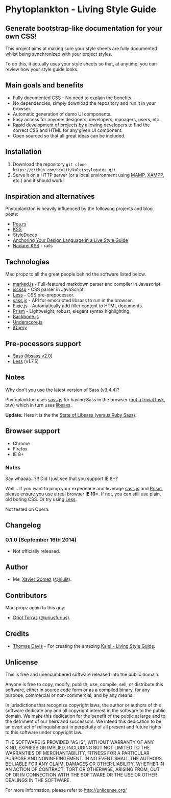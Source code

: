 # Phytoplankton - Living Style Guide

## Generate bootstrap-like documentation for your own CSS!

This project aims at making sure your style sheets are fully documented whilst being synchronized with your project styles.

To do this, it actually uses your style sheets so that, at anytime, you can review how your style guide looks.

## Main goals and benefits

* Fully documented CSS - No need to explain the benefits.
* No dependencies, simply download the repository and run it in your browser.
* Automatic generation of demo UI components.
* Easy access for anyone: designers, developers, managers, users, etc.
* Rapid development of projects by allowing developers to find the correct CSS and HTML for any given UI component.
* Open sourced so that all great ideas can be included.

## Installation

1. Download the repository `git clone https://github.com/hiulit/kaleistyleguide.git`.
2. Serve it on a HTTP server (or a local environment using [MAMP](http://www.mamp.info/),
 [XAMPP](http://www.apachefriends.org/), etc.) and it should work!

## Inspiration and alternatives

Phytoplankton is heavily influenced by the following projects and blog posts:

* [Pea.rs](http://pea.rs/)
* [KSS](http://warpspire.com/posts/kss/)
* [StyleDocco](http://jacobrask.github.com/styledocco/)
* [Anchoring Your Design Language in a Live Style Guide](http://uxmag.com/articles/anchoring-your-design-language-in-a-live-style-guide)
* [Nadarei KSS](http://nadarei.co/nkss-rails/) - rails

## Technologies

Mad propz to all the great people behind the software listed below.

* [marked.js](https://github.com/chjj/marked) - Full-featured markdown parser and compiler in Javascript.
* [jscssp](http://www.glazman.org/JSCSSP/) - CSS parser in JavaScript.
* [Less](http://lesscss.org/) - CSS pre-prepocessor.
* [sass.js](https://github.com/medialize/sass.js) - API for emscripted libsass to run in the browser.
* [Fixie.js](https://github.com/ryhan/fixie) - Automatically add filler content to HTML documents.
* [Prism](http://prismjs.com/) - Lightweight, robust, elegant syntax highlighting.
* [Backbone.js](http://backbonejs.org/)
* [Underscore.js](http://underscorejs.org/)
* [jQuery](http://jquery.com)

## Pre-pocessors support

* [Sass](http://sass-lang.com/) ([libsass v2.0](https://github.com/sass/libsass/releases/tag/v2.0))
* [Less](http://lesscss.org/) (v1.7.5)

## Notes

Why don't you use the latest version of Sass (v3.4.4)?

Phytoplankton uses [sass.js](https://github.com/medialize/sass.js) for having Sass in the browser
([not a trivial task](http://blog.rodneyrehm.de/archives/33-libsass.js-An-Emscripten-Experiment.html), btw)
which in turn uses [libsass](https://github.com/hcatlin/libsass).

**Update:** Here it is the the [State of Libsass (versus Ruby Sass)](http://www.solitr.com/blog/2014/01/state-of-libsass/).

## Browser support

* Chrome
* Firefox
* IE 8+

### Notes

Say whaaaa...?!! Did I just see that you support IE 8+?

Well... If you want to pimp your experience and leverage [sass.js](https://github.com/medialize/sass.js) and [Prism](http://prismjs.com/),
please ensure you use a real browser **IE 10+**.
If not, you can still use plain, old boring CSS. Or try using [Less](http://lesscss.org/).

Not tested on Opera.

## Changelog

### 0.1.0 (September 16th 2014)

* Not officially released.

## Author

* Me, [Xavier Gómez](https://github.com/hiulit) ([@hiulit](https://twitter.com/hiulit)).

## Contributors

Mad propz again to this guy:

* [Oriol Torras](https://github.com/otorras) ([@uriusfurius](https://twitter.com/uriusfurius)).

## Credits

* [Thomas Davis](http://thomasdavis.github.com) - For creating the amazing [Kalei - Living Style Guide](https://github.com/thomasdavis/kaleistyleguide/).

## Unlicense

This is free and unencumbered software released into the public domain.

Anyone is free to copy, modify, publish, use, compile, sell, or distribute this software, either in source code form or as a compiled binary, for any purpose, commercial or non-commercial, and by any means.

In jurisdictions that recognize copyright laws, the author or authors of this software dedicate any and all copyright interest in the software to the public domain. We make this dedication for the benefit of the public at large and to the detriment of our heirs and successors. We intend this dedication to be an overt act of relinquishment in perpetuity of all present and future rights to this software under copyright law.

THE SOFTWARE IS PROVIDED "AS IS", WITHOUT WARRANTY OF ANY KIND, EXPRESS OR IMPLIED, INCLUDING BUT NOT LIMITED TO THE WARRANTIES OF MERCHANTABILITY, FITNESS FOR A PARTICULAR PURPOSE AND NONINFRINGEMENT. IN NO EVENT SHALL THE AUTHORS BE LIABLE FOR ANY CLAIM, DAMAGES OR OTHER LIABILITY, WHETHER IN AN ACTION OF CONTRACT, TORT OR OTHERWISE, ARISING FROM, OUT OF OR IN CONNECTION WITH THE SOFTWARE OR THE USE OR OTHER DEALINGS IN THE SOFTWARE.

For more information, please refer to http://unlicense.org/
